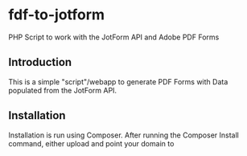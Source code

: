 # fdf-to-jotform
PHP Script to work with the JotForm API and Adobe PDF Forms

## Introduction
This is a simple "script"/webapp to generate PDF Forms with Data populated from the JotForm API.

## Installation
Installation is run using Composer. After running the Composer Install command, either upload and point your domain to 